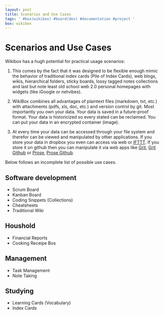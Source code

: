 ```yaml
---
layout: post
title: Scenarios and Use Cases
tags: ' #box(wikibox) #board(dev) #documentation #project '
box: wikibox
---
```


# Scenarios and Use Cases

Wikibox has a hugh potential for practical usage scenarios:

1. This comes by the fact that it was designed to be flexible enough mimic the behavior of traditional index cards (Pile of Index Cards), web blogs, wikis, hierarchical folders, sticky boards, lossy tagged notes collections and last but note least old school web 2.0 personal homepages with widgets (like iGoogle or netvibes).

2. WikiBox combines all advantages of plaintext files (markdown, txt, etc.) with attachments (pdfs, xls, doc, etc.) and version control by git. Most importantly you own your data. Your data is saved in a future-proof format. Your data is historicized so every stated can be reclaimed. You can put your data in an encrypted container (image).

3. At every time your data can be accessed through your file system and therefor can be viewed and manipulated by other applications. If you store your data in dropbox you even can access via web or [IFTTT](https://ifttt.com/). If you store it on github then you can manipulate it via web apps like [Grit](http://grit.rubyforge.org/), [Grit Github](https://github.com/mojombo/grit) or [Prose](http://prose.io/), [Prose Github](https://github.com/prose/prose).

Below follows an incomplete list of possible use cases.

## Software development

- Scrum Board
- Kanban Board
- Coding Snippets (Collections)
- Cheatsheets
- Traditional Wiki

## Houshold

- Financial Reports
- Cooking Receipe Bos

## Management

- Task Management
- Note Taking

## Studying

- Learning Cards (Vocabulary)
- Index Cards